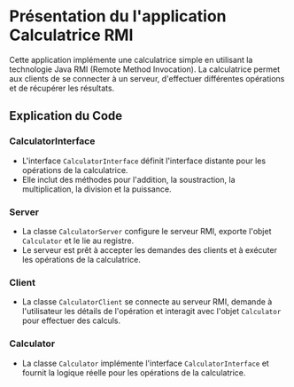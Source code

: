 # Présentation du l'application Calculatrice RMI

Cette application implémente une calculatrice simple en utilisant la technologie Java RMI (Remote Method Invocation). La calculatrice permet aux clients de se connecter à un serveur, d'effectuer différentes opérations et de récupérer les résultats.

## Explication du Code

### CalculatorInterface

- L'interface `CalculatorInterface` définit l'interface distante pour les opérations de la calculatrice.
- Elle inclut des méthodes pour l'addition, la soustraction, la multiplication, la division et la puissance.

### Server

- La classe `CalculatorServer` configure le serveur RMI, exporte l'objet `Calculator` et le lie au registre.
- Le serveur est prêt à accepter les demandes des clients et à exécuter les opérations de la calculatrice.

### Client

- La classe `CalculatorClient` se connecte au serveur RMI, demande à l'utilisateur les détails de l'opération et interagit avec l'objet `Calculator` pour effectuer des calculs.

### Calculator

- La classe `Calculator` implémente l'interface `CalculatorInterface` et fournit la logique réelle pour les opérations de la calculatrice.


